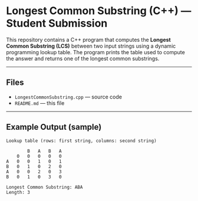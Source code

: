 # Longest Common Substring (C++) — Student Submission

This repository contains a C++ program that computes the **Longest Common Substring (LCS)** between two input strings using a dynamic programming lookup table. The program prints the table used to compute the answer and returns one of the longest common substrings.

---

## Files
- `LongestCommonSubstring.cpp` — source code  
- `README.md` — this file  

---
   ## Example Output (sample)
```
Lookup table (rows: first string, columns: second string)

        B   A   B   A
    0   0   0   0   0
A   0   0   1   0   1
B   0   1   0   2   0
A   0   0   2   0   3
B   0   1   0   3   0

Longest Common Substring: ABA
Length: 3
```
